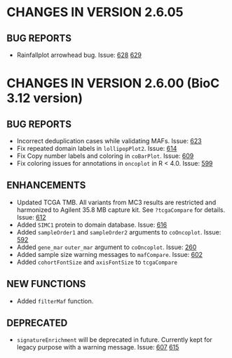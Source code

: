 # CHANGES IN VERSION 2.6.05
## BUG REPORTS
- Rainfallplot arrowhead bug. Issue: [628](https://github.com/PoisonAlien/maftools/issues/628) [629](https://github.com/PoisonAlien/maftools/issues/629)

# CHANGES IN VERSION 2.6.00 (BioC 3.12 version)
## BUG REPORTS
- Incorrect deduplication cases while validating MAFs. Issue: [623](https://github.com/PoisonAlien/maftools/issues/623)
- Fix repeated domain labels in `lollipopPlot2`. Issue: [614](https://github.com/PoisonAlien/maftools/issues/614)
- Fix Copy number labels and coloring in `coBarPlot`. Issue: [609](https://github.com/PoisonAlien/maftools/issues/609)
- Fix coloring issues for annotations in `oncoplot` in R < 4.0. Issue: [599](https://github.com/PoisonAlien/maftools/issues/599)

## ENHANCEMENTS
- Updated TCGA TMB. All variants from MC3 results are restricted and harmonized to Agilent 35.8 MB capture kit. See `?tcgaCompare` for details. Issue: [612](https://github.com/PoisonAlien/maftools/issues/612)
- Added `SIMC1` protein to domain database. Issue: [616](https://github.com/PoisonAlien/maftools/issues/616)
- Added `sampleOrder1` and `sampleOrder2` arguments to `coOncoplot`. Issue: [592](https://github.com/PoisonAlien/maftools/issues/592)
- Added `gene_mar` `outer_mar` argument to `coOncoplot`. Issue: [260](https://github.com/PoisonAlien/maftools/issues/260)
- Added sample size warning messages to `mafCompare`. Issue: [602](https://github.com/PoisonAlien/maftools/issues/602)
- Added `cohortFontSize` and `axisFontSize` to `tcgaCompare`

## NEW FUNCTIONS
- Added `filterMaf` function. 

## DEPRECATED
- `signatureEnrichment` will be deprecated in future. Currently kept for legacy purpose with a warning message. Issue:  [607](https://github.com/PoisonAlien/maftools/issues/607) [615](https://github.com/PoisonAlien/maftools/issues/615)

